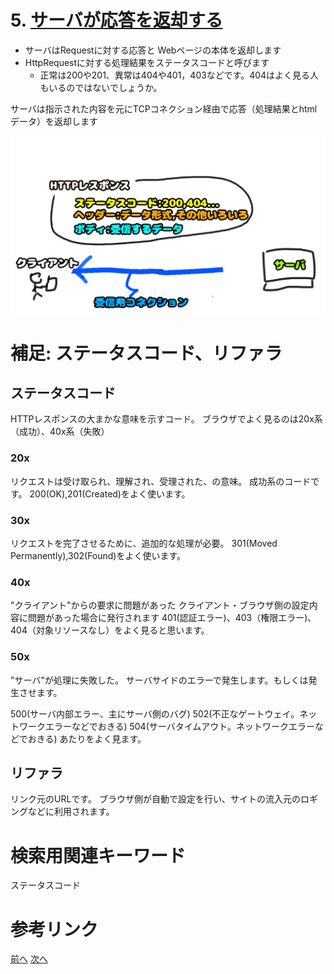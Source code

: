 # 5. [サーバが応答を返却する](5.md)
- サーバはRequestに対する応答と Webページの本体を返却します
- HttpRequestに対する処理結果をステータスコードと呼びます
    - 正常は200や201、異常は404や401，403などです。404はよく見る人もいるのではないでしょうか。

サーバは指示された内容を元にTCPコネクション経由で応答（処理結果とhtmlデータ）を返却します

![HTTPResponse](img/Response.png)

# 補足: ステータスコード、リファラ

## ステータスコード
HTTPレスポンスの大まかな意味を示すコード。
ブラウザでよく見るのは20x系（成功）、40x系（失敗）

### 20x
リクエストは受け取られ、理解され、受理された、の意味。
成功系のコードです。
200(OK),201(Created)をよく使います。

### 30x
リクエストを完了させるために、追加的な処理が必要。
301(Moved Permanently),302(Found)をよく使います。

### 40x
"クライアント"からの要求に問題があった
クライアント・ブラウザ側の設定内容に問題があった場合に発行されます
401(認証エラー)、403（権限エラー)、404（対象リソースなし）をよく見ると思います。

### 50x
"サーバ"が処理に失敗した。
サーバサイドのエラーで発生します。もしくは発生させます。

500(サーバ内部エラー、主にサーバ側のバグ)
502(不正なゲートウェイ。ネットワークエラーなどでおきる)
504(サーバタイムアウト。ネットワークエラーなどでおきる)
あたりをよく見ます。

## リファラ
リンク元のURLです。
ブラウザ側が自動で設定を行い、サイトの流入元のロギングなどに利用されます。
# 検索用関連キーワード
ステータスコード

# 参考リンク

[前へ](4.md) [次へ](6.md)